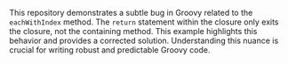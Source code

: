This repository demonstrates a subtle bug in Groovy related to the `eachWithIndex` method.  The `return` statement within the closure only exits the closure, not the containing method. This example highlights this behavior and provides a corrected solution.  Understanding this nuance is crucial for writing robust and predictable Groovy code.